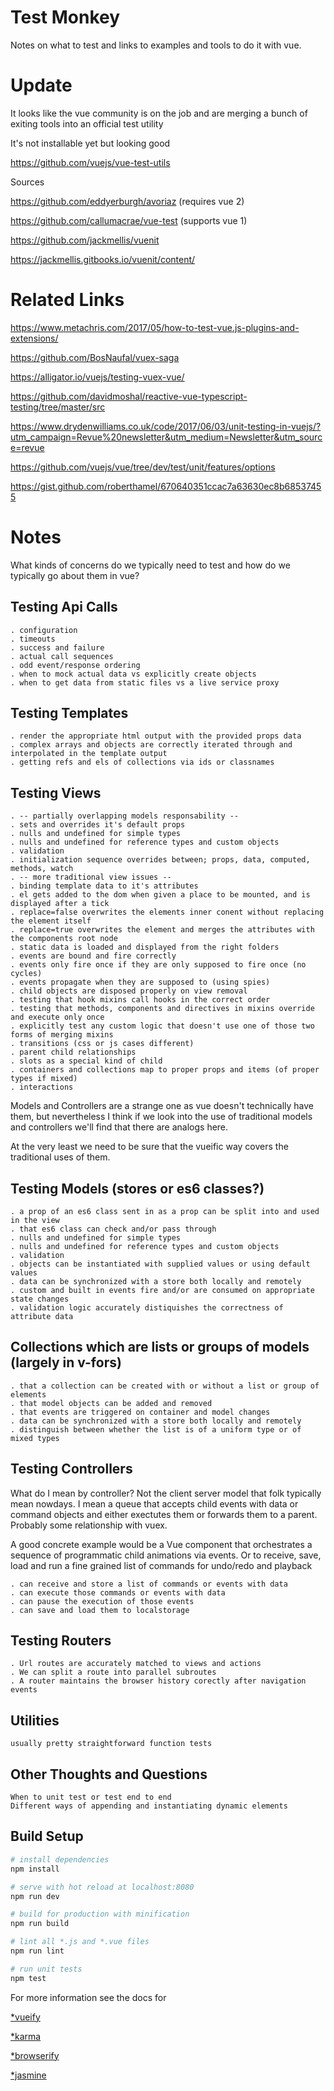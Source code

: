 # Test Monkey

Notes on what to test and links to examples and tools to do it with vue.

# Update

It looks like the vue community is on the job and are merging a bunch of exiting tools into an official test utility

It's not installable yet but looking good

https://github.com/vuejs/vue-test-utils

Sources

https://github.com/eddyerburgh/avoriaz (requires vue 2)

https://github.com/callumacrae/vue-test (supports vue 1)

https://github.com/jackmellis/vuenit

https://jackmellis.gitbooks.io/vuenit/content/


# Related Links

https://www.metachris.com/2017/05/how-to-test-vue.js-plugins-and-extensions/

https://github.com/BosNaufal/vuex-saga

https://alligator.io/vuejs/testing-vuex-vue/


https://github.com/davidmoshal/reactive-vue-typescript-testing/tree/master/src

https://www.drydenwilliams.co.uk/code/2017/06/03/unit-testing-in-vuejs/?utm_campaign=Revue%20newsletter&utm_medium=Newsletter&utm_source=revue

https://github.com/vuejs/vue/tree/dev/test/unit/features/options

https://gist.github.com/roberthamel/670640351ccac7a63630ec8b68537455



# Notes

What kinds of concerns do we typically need to test and how do we typically go about them in vue?

## Testing Api Calls
    . configuration
    . timeouts    
    . success and failure
    . actual call sequences
    . odd event/response ordering
    . when to mock actual data vs explicitly create objects
    . when to get data from static files vs a live service proxy

## Testing Templates
    . render the appropriate html output with the provided props data
    . complex arrays and objects are correctly iterated through and interpolated in the template output
    . getting refs and els of collections via ids or classnames

## Testing Views
    . -- partially overlapping models responsability --
    . sets and overrides it's default props  
    . nulls and undefined for simple types
    . nulls and undefined for reference types and custom objects
    . validation
    . initialization sequence overrides between; props, data, computed, methods, watch  
    . -- more traditional view issues --
    . binding template data to it's attributes 
    . el gets added to the dom when given a place to be mounted, and is displayed after a tick
    . replace=false overwrites the elements inner conent without replacing the element itself
    . replace=true overwrites the element and merges the attributes with the components root node
    . static data is loaded and displayed from the right folders
    . events are bound and fire correctly
    . events only fire once if they are only supposed to fire once (no cycles)
    . events propagate when they are supposed to (using spies)
    . child objects are disposed properly on view removal
    . testing that hook mixins call hooks in the correct order
    . testing that methods, components and directives in mixins override and execute only once
    . explicitly test any custom logic that doesn't use one of those two forms of merging mixins
    . transitions (css or js cases different) 
    . parent child relationships
    . slots as a special kind of child
    . containers and collections map to proper props and items (of proper types if mixed)
    . interactions    

Models and Controllers are a strange one as vue doesn't technically have them, but nevertheless 
I think if we look into the use of traditional models and controllers we'll find that there are analogs here.

At the very least we need to be sure that the vueific way covers the traditional uses of them.

## Testing Models (stores or es6 classes?)
    . a prop of an es6 class sent in as a prop can be split into and used in the view
    . that es6 class can check and/or pass through
    . nulls and undefined for simple types
    . nulls and undefined for reference types and custom objects
    . validation
    . objects can be instantiated with supplied values or using default values
    . data can be synchronized with a store both locally and remotely
    . custom and built in events fire and/or are consumed on appropriate state changes
    . validation logic accurately distiquishes the correctness of attribute data

## Collections which are lists or groups of models (largely in v-fors)
    . that a collection can be created with or without a list or group of elements
    . that model objects can be added and removed
    . that events are triggered on container and model changes
    . data can be synchronized with a store both locally and remotely
    . distinguish between whether the list is of a uniform type or of mixed types
    
## Testing Controllers

What do I mean by controller? Not the client server model that folk typically mean nowdays.
I mean a queue that accepts child events with data or command objects and either
exectutes them or forwards them to a parent. Probably some relationship with vuex.

A good concrete example would be a Vue component that orchestrates a sequence 
of programmatic child animations via events. Or to receive, save, load and run 
a fine grained list of commands for undo/redo and playback

    . can receive and store a list of commands or events with data
    . can execute those commands or events with data 
    . can pause the execution of those events
    . can save and load them to localstorage

## Testing Routers
    . Url routes are accurately matched to views and actions
    . We can split a route into parallel subroutes
    . A router maintains the browser history corectly after navigation events
    
## Utilities    
    usually pretty straightforward function tests

## Other Thoughts and Questions
    When to unit test or test end to end
    Different ways of appending and instantiating dynamic elements

## Build Setup

``` bash
# install dependencies
npm install

# serve with hot reload at localhost:8080
npm run dev

# build for production with minification
npm run build

# lint all *.js and *.vue files
npm run lint

# run unit tests
npm test
```

For more information see the docs for

[*vueify](https://github.com/vuejs/vueify)

[*karma](https://github.com/karma-runner/karma)

[*browserify](https://github.com/substack/node-browserify#usage)

[*jasmine](https://jasmine.github.io/api/2.6/global)
    
        

